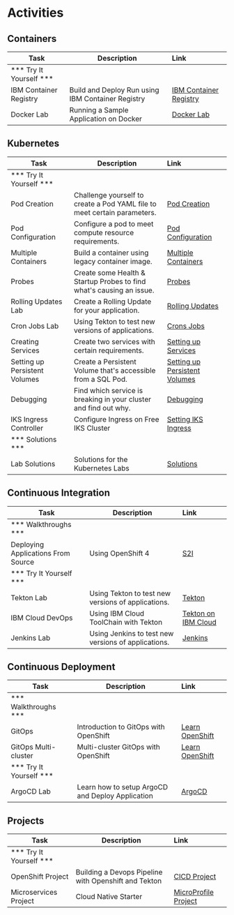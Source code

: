 # Activities
## Containers

  | Task                            | Description         | Link        |
  | --------------------------------| ------------------  |:----------- |
  | *** Try It Yourself ***                         |         |         |
  | IBM Container Registry | Build and Deploy Run using IBM Container Registry  | [IBM Container Registry](containers/container-registry/index.md) |
  | Docker Lab | Running a Sample Application on Docker | [Docker Lab](containers/index.md) |

## Kubernetes

  | Task                            | Description         | Link        |
  | --------------------------------| ------------------  |:----------- |
  | *** Try It Yourself ***                         |         |         |
  | Pod Creation | Challenge yourself to create a Pod YAML file to meet certain parameters. | [Pod Creation](kubernetes/lab1/index.md) |
  | Pod Configuration | Configure a pod to meet compute resource requirements. | [Pod Configuration](kubernetes/lab2/index.md) |
  | Multiple Containers | Build a container using legacy container image.| [Multiple Containers](kubernetes/lab3/index.md) |
  | Probes | Create some Health & Startup Probes to find what's causing an issue.  | [Probes](kubernetes/lab4/index.md) |
  | Rolling Updates Lab | Create a Rolling Update for your application.  | [Rolling Updates](kubernetes/lab6/index.md) |
  | Cron Jobs Lab | Using Tekton to test new versions of applications. | [Crons Jobs](kubernetes/lab7/index.md) |
  | Creating Services | Create two services with certain requirements. | [Setting up Services](kubernetes/lab8/index.md) |
  | Setting up Persistent Volumes | Create a Persistent Volume that's accessible from a SQL Pod. | [Setting up Persistent Volumes](kubernetes/lab10/index.md) |
  | Debugging | Find which service is breaking in your cluster and find out why.  | [Debugging](kubernetes/lab5/index.md) |
  | IKS Ingress Controller | Configure Ingress on Free IKS Cluster | [Setting IKS Ingress](../lectures/kube-overview/activities/labs/ingress-iks) |
  | *** Solutions ***                         |         |         |
  | Lab Solutions | Solutions for the Kubernetes Labs  | [Solutions](../lectures/kube-overview/activities/labs/solutions) |

## Continuous Integration

  | Task                            | Description         | Link        |
  | --------------------------------| ------------------  |:----------- |
  | *** Walkthroughs ***                         |         |         |
  | Deploying Applications From Source |  Using OpenShift 4 | [S2I](https://learn.openshift.com/introduction/deploying-python/) |
  | *** Try It Yourself ***                         |         |         |
  | Tekton Lab | Using Tekton to test new versions of applications. | [Tekton](../lectures/continuous-integration/activities/tekton/openshift/) |
  | IBM Cloud DevOps | Using IBM Cloud ToolChain with Tekton | [Tekton on IBM Cloud](../lectures/continuous-integration/activities/ibm-toolchain/) |
  | Jenkins Lab | Using Jenkins to test new versions of applications. | [Jenkins](../lectures/continuous-integration/activities/jenkins/openshift/) |

## Continuous Deployment

  | Task                            | Description         | Link        |
  | --------------------------------| ------------------  |:----------- |
  | *** Walkthroughs ***                         |         |         |     |
  | GitOps | Introduction to GitOps with OpenShift | [Learn OpenShift](https://learn.openshift.com/introduction/gitops-introduction/) |
  | GitOps Multi-cluster | Multi-cluster GitOps with OpenShift | [Learn OpenShift](https://learn.openshift.com/introduction/gitops-multicluster/) |
  | *** Try It Yourself ***                         |         |         |
  | ArgoCD Lab | Learn how to setup ArgoCD and Deploy Application | [ArgoCD](../lectures/continuous-deployment/activities/openshift) |

## Projects

| Task                            | Description         | Link        |
| --------------------------------| ------------------  |:----------- |
| *** Try It Yourself ***                         |         |         |
| OpenShift Project | Building a Devops Pipeline with Openshift and Tekton | [CICD Project](../projects/project-cicd/) |
| Microservices Project | Cloud Native Starter | [MicroProfile Project](../projects/project-cn-starter/) |
